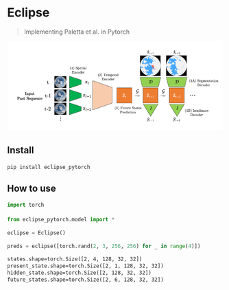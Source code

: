 # Eclipse
> Implementing Paletta et al. in Pytorch


![Image](nbs/images/eclipse_diagram.png)

## Install

`pip install eclipse_pytorch`

## How to use

```python
import torch

from eclipse_pytorch.model import *
```

```python
eclipse = Eclipse()
```

```python
preds = eclipse([torch.rand(2, 3, 256, 256) for _ in range(4)])
```

    states.shape=torch.Size([2, 4, 128, 32, 32])
    present_state.shape=torch.Size([2, 1, 128, 32, 32])
    hidden_state.shape=torch.Size([2, 128, 32, 32])
    future_states.shape=torch.Size([2, 6, 128, 32, 32])

